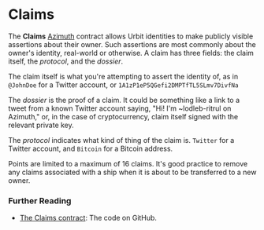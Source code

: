 # Claims

The **Claims** [Azimuth](urbit-docs/glossary/azimuth) contract allows Urbit identities to make publicly visible assertions about their owner. Such assertions are most commonly about the owner's identity, real-world or otherwise. A claim has three fields: the claim itself, the _protocol_, and the _dossier_.

The claim itself is what you're attempting to assert the identity of, as in `@JohnDoe` for a Twitter account, or `1A1zP1eP5QGefi2DMPTfTL5SLmv7DivfNa`

The _dossier_ is the proof of a claim. It could be something like a link to a tweet from a known Twitter account saying, "Hi! I'm ~lodleb-ritrul on Azimuth," or, in the case of cryptocurrency, claim itself signed with the relevant private key.

The _protocol_ indicates what kind of thing of the claim is. `Twitter` for a Twitter account, and `Bitcoin` for a Bitcoin address.

Points are limited to a maximum of 16 claims. It's good practice to remove any claims associated with a ship when it is about to be transferred to a new owner.

### Further Reading

- [The Claims contract](https://github.com/urbit/azimuth/blob/master/contracts/Claims.sol): The code on GitHub.
